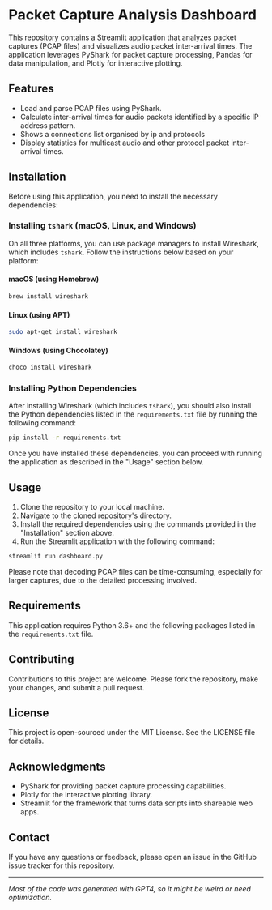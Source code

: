 # Packet Capture Analysis Dashboard

This repository contains a Streamlit application that analyzes packet captures (PCAP files) and visualizes audio packet inter-arrival times. The application leverages PyShark for packet capture processing, Pandas for data manipulation, and Plotly for interactive plotting.

## Features

- Load and parse PCAP files using PyShark.
- Calculate inter-arrival times for audio packets identified by a specific IP address pattern.
- Shows a connections list organised by ip and protocols
- Display statistics for multicast audio and other protocol packet inter-arrival times.

## Installation

Before using this application, you need to install the necessary dependencies:

### Installing `tshark` (macOS, Linux, and Windows)

On all three platforms, you can use package managers to install Wireshark, which includes `tshark`. Follow the instructions below based on your platform:

#### macOS (using Homebrew)

```bash
brew install wireshark
```

#### Linux (using APT)

```bash
sudo apt-get install wireshark
```

#### Windows (using Chocolatey)

```bash
choco install wireshark
```

### Installing Python Dependencies

After installing Wireshark (which includes `tshark`), you should also install the Python dependencies listed in the `requirements.txt` file by running the following command:

```bash
pip install -r requirements.txt
```

Once you have installed these dependencies, you can proceed with running the application as described in the "Usage" section below.

## Usage

1. Clone the repository to your local machine.
2. Navigate to the cloned repository's directory.
3. Install the required dependencies using the commands provided in the "Installation" section above.
4. Run the Streamlit application with the following command:

```bash
streamlit run dashboard.py
```

Please note that decoding PCAP files can be time-consuming, especially for larger captures, due to the detailed processing involved.

## Requirements

This application requires Python 3.6+ and the following packages listed in the `requirements.txt` file.

## Contributing

Contributions to this project are welcome. Please fork the repository, make your changes, and submit a pull request.

## License

This project is open-sourced under the MIT License. See the LICENSE file for details.

## Acknowledgments

- PyShark for providing packet capture processing capabilities.
- Plotly for the interactive plotting library.
- Streamlit for the framework that turns data scripts into shareable web apps.

## Contact

If you have any questions or feedback, please open an issue in the GitHub issue tracker for this repository.

---

*Most of the code was generated with GPT4, so it might be weird or need optimization.*
